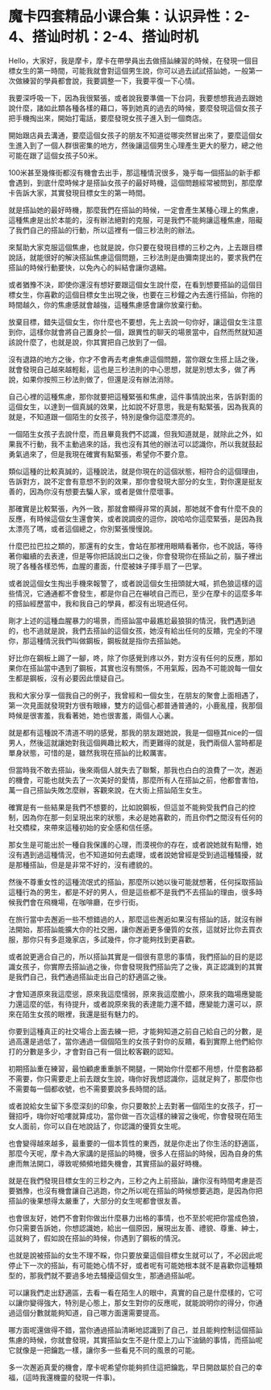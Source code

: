 # 魔卡四套精品小课合集：认识异性：2-4、搭讪时机：2-4、搭讪时机

Hello，大家好，我是摩卡，摩卡在帶學員出去做搭訕練習的時候，在發現一個目標女生的第一時間，可能我就會對這個男生說，你可以過去試試搭訕她，一般第一次做練習的學員都會說，我要調整一下，我要平復一下心情。

我要深呼吸一下，因為我很緊張，或者說我要準備一下台詞，我要想想我過去跟她說什麼，諸如此類各種各樣的藉口，等到她真的過去的時候，要麼發現這個女孩子把手機掏出來，開始打電話，要麼發現女孩子進入到一個商店。

開始跟店員去溝通，要麼這個女孩子的朋友不知道從哪突然冒出來了，要麼這個女生進入到了一個人群很密集的地方，然後讓這個男生心理產生更大的壓力，總之他可能在跟了這個女孩子50米。

100米甚至幾條街都沒有機會去出手，那這種情況很多，幾乎每一個搭訕的新手都會遇到，到底什麼時候才是搭訕女孩子的最好時機，這個問題經常被問到，那麼摩卡告訴大家，其實發現目標女生的第一時間。

就是搭訕她的最好時機，那麼我們在搭訕的時候，一定會產生某種心理上的焦慮，這種焦慮是出於本能的，沒有辦法絕對的克服，可是我們不能夠讓這種焦慮，阻礙了我們自己的搭訕的行動，所以這裡有一個三秒法則的辦法。

來幫助大家克服這個焦慮，也就是說，你只要在發現目標的三秒之內，上去跟目標說話，就能很好的解決搭訕焦慮這個問題，三秒法則是由彌南提出的，要求我們在搭訕的時候行動要快，以免內心的糾結會讓你退縮。

或者猶豫不決，即使你還沒有想好要跟這個女生說什麼，在看到想要搭訕的這個目標女生，你喜歡的這個目標女生出現之後，也要在三秒鐘之內去進行搭訕，你拖的時間越久，你的焦慮感就會越強，這種焦慮感會讓你放棄行動。

放棄目標，錯失這個女生，你什麼也不要想，先上去說一句你好，讓這個女生注意到你，這樣你就會將自己置身於一個，跟異性的聊天的場景當中，自然而然就知道該說什麼了，也就是說，你其實把自己放到了一個。

沒有退路的地方之後，你才不會再去考慮焦慮這個問題，當你跟女生搭上話之後，就會發現自己越來越輕鬆，這也是三秒法則的中心思想，就是別想太多，做了再說，如果你按照三秒法則做了，但還是沒有辦法消除。

自己心裡的這種焦慮，那你就要把這種緊張和焦慮，這件事情說出來，告訴對面的這個女生，以達到一個真誠的效果，比如說不好意思，我是有點緊張，因為我真的就是，不知道跟一個陌生的女孩子，特別是像你這麼漂亮的。

一個陌生女孩子去說什麼，而且畢竟我們不認識，但我知道就是，就除此之外，如果我不行動，我不主動過來的話，我也沒有其他的辦法可以認識你，所以我就鼓起勇氣過來了，但是我現在確實有點緊張，希望你不要介意。

類似這種的比較真誠的，這種說法，就是你現在的這個狀態，相符合的這個理由，告訴對方，說不定會有意想不到的效果，那你會發現大部分的女生，對你還是挺友善的，因為你沒有想要去騙人家，或者是做什麼壞事。

那確實是比較緊張，內外一致，那就會顯得非常的真誠，那她就不會有什麼不良的反應，有時候這個女生還會笑，或者說調皮的逗你，說哈哈你這麼緊張，是因為我太漂亮了嗎，或者這個總之，你別緊張慢慢說。

什麼巴拉巴拉之類的，那還有的女生，會站在那裡用眼睛看著你，也不說話，等待著你繼續的去表達，但是等你把話說出口之後，你會發現你在搭訕之前，腦子裡出現了各種各樣恐怖，血腥的畫面，什麼被妹子揮手扇了一巴掌。

或者說這個女生掏出手機來報警了，或者說這個女生扭頭就大喊，抓色狼這樣的這些情況，它通通都不會發生，都是你自己在嚇唬自己而已，至少在摩卡的這麼多年的搭訕經歷當中，我和我自己的學員，都沒有出現過任何。

剛才上述的這種血腥暴力的場景，而搭訕當中最尷尬最狼狽的情況，我們遇到過的，也不過就是說，我們去搭訕的這個女孩，她沒有給出任何的反饋，完全的不理你，那這種情況我們叫做鋼板，鋼板就是指你去搭訕她。

好比你在鋼板上踢了一腳，咚，除了你感覺到疼以外，對方沒有任何的反應，那如果你在搭訕當中遇到了鋼板，其實也沒有關係，不用氣餒，因為不可能說每一個女生都是鋼板，沒有必要因此懷疑自己。

我和大家分享一個我自己的例子，我曾經和一個女生，在朋友的聚會上面相遇了，第一次見面就發現對方很有眼緣，雙方的這個心都普通普通的，小鹿亂撞，我那個時候是很害羞，我看著她，她也很害羞，兩個人心裏。

就是都有這種說不清道不明的感覺，那我的朋友跟她說，我是一個極其nice的一個男人，然後這就讓她對我這個興趣比較大，而更難得的就是，我們兩個人當時都是單身狀態，可惜的是，雖然我現在搭訕的比較厲害。

但當時我不敢去搭訕，後來兩個人就失去了聯繫，那我也白白的浪費了一次，邂逅的機會，可能也就失去了一次美好的愛情，那麼所有人在搭訕之前，他都會害怕，萬一自己搭訕失敗怎麼辦，客觀來說，在大街上搭訕陌生女生。

確實是有一些結果是我們不想要的，比如說鋼板，但這並不能夠受我們自己的控制，因為你在那一刻呈現出來的狀態，未必是她喜歡的，而且你們之間沒有任何的社交橋樑，來帶來這種初始的安全感和信任感。

那女生是可能出於一種自我保護的心理，而漠視你的存在，或者說她就有點懵，她沒有遇到過這種情況，也不知道如何去處理，或者說她曾經是受到過這種騷擾，就是那種搭訕，但是是非常不好的，沒有禮貌的。

然後不尊重女性的這種流氓式的搭訕，那麼所以她以後可能就想著，任何採取搭訕這種行為的男生，都是不好的男人，但是這些都不是我們不去搭訕的理由，很多時候我們會在飛機場，在咖啡廳，在步行街。

在旅行當中去邂逅一些不想錯過的人，那麼這些邂逅如果沒有搭訕的話，就沒有辦法開始，那搭訕能擴大你的社交圈，讓你邂逅更多優質的女孩，這就好比你去買衣服，那你只有多逛幾家店，多試幾件，你才能夠找到更喜歡。

或者說更適合自己的，所以搭訕其實是一個很有意思的事情，我們搭訕的目的是認識女孩子，你實際去搭訕過之後，你會發現我們搭訕完了之後，真正認識到的其實是我們自己，我們通過搭訕走出自己的舒適區之後。

才會知道原來我這麼慫，原來我這麼懦弱，原來我這麼膽小，原來我的臨場應變能力還這麼的低，有待提升，或者說原來我的表達能力還不錯，應變能力還可以，原來在陌生女孩的眼裡，我還是挺有魅力的。

你要到這種真正的社交場合上面去練一把，才能夠知道之前自己給自己的分數，是過高還是過低了，當你通過一個個陌生的女孩子對你的反饋，看到實際上他們給你打的分數是多少，才會對自己有一個比較客觀的認知。

初期搭訕重在練習，最怕顧慮重重脈不開腿，一開始你什麼都不用想，什麼套路都不需要，你只需要走上前去跟女生說，嗨你好我想認識你，這就足夠了，那麼你也不需要每一個都收號，也不需要要說多長時間的話。

或者說給女生留下多麼深刻的印象，你只要敢於上去對著一個陌生的女孩子，打一聲招呼，嗨你好哈嘍就算成功，當你做一百次這樣的練習之後呢，你會發現在陌生女人面前，你可以自在地說話了，你認識的優質女生呢。

也會變得越來越多，最重要的一個本質性的東西，就是你走出了你生活的舒適區，那麼今天呢，摩卡為大家講的是搭訕的時機，很多人在搭訕的時候，因為自身的焦慮而無法開口，導致呢頻頻地錯失機會，其實搭訕的最好時機。

就是在我們發現目標女生的三秒之內，三秒之內上前搭訕，讓你沒有時間考慮是否要猶豫，也沒有機會讓自己逃跑，你之所以呢在搭訕的時候想要逃跑，是因為你把搭訕的後果想得太嚴重了，大部分的女生呢都會很友善。

也會很友好，她們不會對你做出什麼暴力出格的事情，也不至於呢把你當成色狼，你只需要告訴她，你想認識她，給出一個原因，展現出友善、禮貌、尊重、紳士，這就夠了，假如說在搭訕的時候，你遇到了鋼板的情況。

也就是說被搭訕的女生不理不睬，你只要放棄這個目標女生就可以了，不必因此呢停止下一次的搭訕，有可能她心情不好，或者呢有可能她根本就不是喜歡你這種類型的，那我們就不要過多地去騷擾這個女生，那通過搭訕呢。

可以讓我們走出舒適區，去看一看在陌生人的眼中，真實的自己是什麼樣的，它可以讓你變得強大，特別是心態上，那女生對你的反應呢，就能說明你的得分，你通過這個分數就能夠知道，自己哪方面還需要提高。

哪方面呢還做得不錯，當你通過搭訕清晰地認識到了自己，並且能夠控制這個搭訕焦慮的時候，你就會發現，其實搭訕女生不是什麼上刀山下油鍋的事情，而搭訕呢它就像是一把鑰匙一樣，讓你多一些看見不同的風景的可能。

多一次邂逅真愛的機會，摩卡呢希望你能夠抓住這把鑰匙，早日開啟屬於自己的幸福，(這時我還機靈的發現一件事)。


